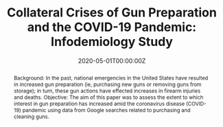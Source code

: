 ---
title: "Collateral Crises of Gun Preparation and the COVID-19 Pandemic: Infodemiology Study"

authors:
- "admin"
- "John W Ayers"
- "Mark Dredze"
- "Nicholas Suplina"
- "Sarah Burd-Sharps"
date: "2020-05-01T00:00:00Z"
altemetric_id: 
doi: "10.2196/19369"
venue: "JMIR Public Health and Surveillance"
publishDate: "2017-01-01T00:00:00Z"
publication_types: ["2"]
abstract: "Background: In the past, national emergencies in the United States have resulted in increased gun preparation (ie, purchasing new guns or removing guns from storage); in turn, these gun actions have effected increases in firearm injuries and deaths. Objective: The aim of this paper was to assess the extent to which interest in gun preparation has increased amid the coronavirus disease (COVID-19) pandemic using data from Google searches related to purchasing and cleaning guns. "
summary: "Caputi, T. L., Ayers, J. W., Dredze, M., Suplina, N., & Burd-Sharps, S. (2020). Collateral Crises of Gun Preparation and the COVID-19 Pandemic: Infodemiology Study. JMIR Public Health and Surveillance, 6(2), e19369. doi:10.2196/19369"
tags: 
featured: false
links:
- name: Paper Link
  url: "http://dx.doi.org/10.2196/19369"
url_pdf: "/files/JMIR-2020.pdf"
image:
  focal_point: ""
  preview_only: false
---